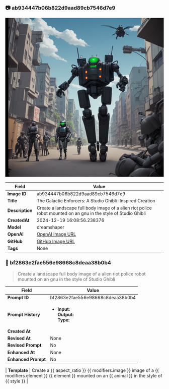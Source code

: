 

### 📷 ab934447b06b822d9aad89cb7546d7e9 


![data.id](./ab934447b06b822d9aad89cb7546d7e9.jpg)


| Field          | Value                                                                                                                     |
|----------------|---------------------------------------------------------------------------------------------------------------------------|
| **Image ID**             | ab934447b06b822d9aad89cb7546d7e9                                                                                                             |
| **Title**           | The Galactic Enforcers: A Studio Ghibli-Inspired Creation                                                                                                       |
| **Description**           | Create a landscape full body image of a alien riot police robot mounted on an gnu in the style of Studio Ghibli                                                                                                       |
| **CreatedAt**        | 2024-12-19 16:08:56.238376                                                                                                        |
| **Model**        | dreamshaper                                                                                                        |
| **OpenAI**         | [OpenAI Image URL](http://192.168.1.85:8081/generated-images/b641297131380.png)                                                                                |
| **GitHub**         | [GitHub Image URL](https://raw.githubusercontent.com/Caneta-Silva/studio-ghibli/refs/heads/main/images/ab934447b06b822d9aad89cb7546d7e9/ab934447b06b822d9aad89cb7546d7e9.jpg)                                                                                |
| **Tags**       | None                                                                                                                   |

### 📜 bf2863e2fae556e98668c8deaa38b0b4

> Create a landscape full body image of a alien riot police robot mounted on an gnu in the style of Studio Ghibli

| Field          | Value                                                                                                                                                                      |
|----------------|----------------------------------------------------------------------------------------------------------------------------------------------------------------------------|
| **Prompt ID**  | bf2863e2fae556e98668c8deaa38b0b4                                                                                                                                                            |
| **Prompt History** | <ul><li>**Input:**  <br> **Output:**  <br> **Type:** </li></ul> |
| **Created At** |                                                                                                                                                    |
| **Revised At** | None                                                                                                                                                   |
| **Revised Prompt** | No                                                                                                                                                                      |
| **Enhanced At** | None                                                                                                                                                  |
| **Enhanced Prompt** | No                                                                                                                                                                    |

| **Template**   | Create a {{ aspect_ratio }} {{ modifiers.image }} image of a {{ modifiers.element }} {{ element }} mounted on an {{ animal }} in the style of {{ style }}                                                                                                                                           |


